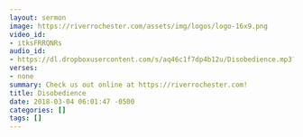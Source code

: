 ```yaml
---
layout: sermon
image: https://riverrochester.com/assets/img/logos/logo-16x9.png
video_id:
- itksFRRQNRs
audio_id:
- https://dl.dropboxusercontent.com/s/aq46c1f7dp4b12u/Disobedience.mp3?dl=0
verses:
- none
summary: Check us out online at https://riverrochester.com!
title: Disobedience
date: 2018-03-04 06:01:47 -0500
categories: []
tags: []
---
```

